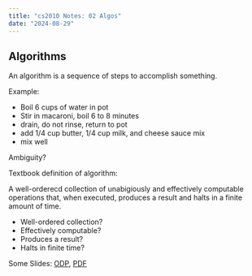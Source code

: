 ```yaml
---
title: "cs2010 Notes: 02 Algos"
date: "2024-08-29"
---
```


## Algorithms

An algorithm is a sequence of steps to accomplish something.

Example:

 - Boil 6 cups of water in pot
 - Stir in macaroni, boil 6 to 8 minutes
 - drain, do not rinse, return to pot
 - add 1/4 cup butter, 1/4 cup milk, and cheese sauce mix
 - mix well

Ambiguity?

Textbook definition of algorithm:

A well-orderecd collection of unabigiously and effectively
computable operations that, when executed, produces a result
and halts in a finite amount of time.

 - Well-ordered collection?
 - Effectively computable?
 - Produces a result?
 - Halts in finite time?
 

Some Slides: [ODP](../lec-2-short-slides.odp), 
    [PDF](../lec-2-short-slides.odp)

